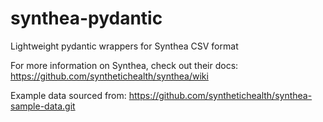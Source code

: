 # synthea-pydantic
Lightweight pydantic wrappers for Synthea CSV format

For more information on Synthea, check out their docs: https://github.com/synthetichealth/synthea/wiki

Example data sourced from: https://github.com/synthetichealth/synthea-sample-data.git

